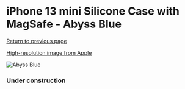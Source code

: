# iPhone 13 mini Silicone Case with MagSafe - Abyss Blue

[Return to previous page](/iphone_13)

[High-resolution image from Apple](https://store.storeimages.cdn-apple.com/8756/as-images.apple.com/is/MM213?wid=4500&hei=4500&fmt=png)

<div style="width: 384px"><img src="/everysource/MM213.png" alt="Abyss Blue"></div>

### Under construction
